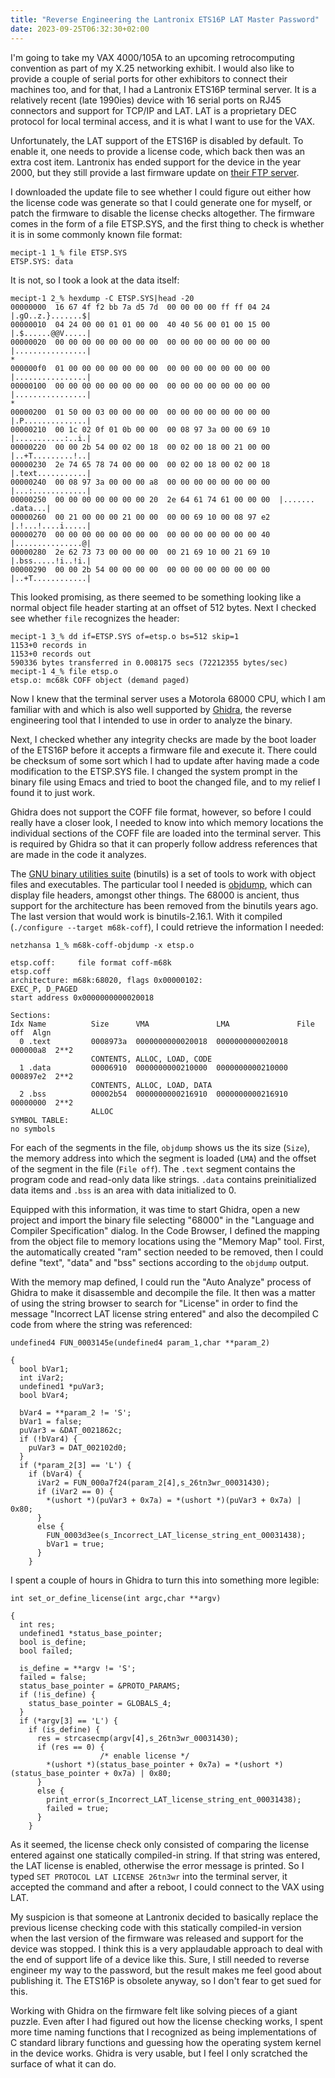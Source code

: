 ```yaml
---
title: "Reverse Engineering the Lantronix ETS16P LAT Master Password"
date: 2023-09-25T06:32:30+02:00
---
```


I'm going to take my VAX 4000/105A to an upcoming retrocomputing
convention as part of my X.25 networking exhibit.  I would also like
to provide a couple of serial ports for other exhibitors to connect
their machines too, and for that, I had a Lantronix ETS16P terminal
server.  It is a relatively recent (late 1990ies) device with 16
serial ports on RJ45 connectors and support for TCP/IP and LAT.  LAT
is a proprietary DEC protocol for local terminal access, and it is
what I want to use for the VAX.

Unfortunately, the LAT support of the ETS16P is disabled by default.
To enable it, one needs to provide a license code, which back then was
an extra cost item.  Lantronix has ended support for the device in the
year 2000, but they still provide a last firmware update on
[their FTP server](ftp://ftp.lantronix.com/pub/ets16p/v3.6.4/).

I downloaded the update file to see whether I could figure out either
how the license code was generate so that I could generate one for
myself, or patch the firmware to disable the license checks
altogether.  The firmware comes in the form of a file ETSP.SYS, and
the first thing to check is whether it is in some commonly known file
format:

```
mecipt-1 1_% file ETSP.SYS
ETSP.SYS: data
```

It is not, so I took a look at the data itself:

```
mecipt-1 2_% hexdump -C ETSP.SYS|head -20
00000000  16 67 4f f2 bb 7a d5 7d  00 00 00 00 ff ff 04 24  |.gO..z.}.......$|
00000010  04 24 00 00 01 01 00 00  40 40 56 00 01 00 15 00  |.$......@@V.....|
00000020  00 00 00 00 00 00 00 00  00 00 00 00 00 00 00 00  |................|
*
000000f0  01 00 00 00 00 00 00 00  00 00 00 00 00 00 00 00  |................|
00000100  00 00 00 00 00 00 00 00  00 00 00 00 00 00 00 00  |................|
*
00000200  01 50 00 03 00 00 00 00  00 00 00 00 00 00 00 00  |.P..............|
00000210  00 1c 02 0f 01 0b 00 00  00 08 97 3a 00 00 69 10  |...........:..i.|
00000220  00 00 2b 54 00 02 00 18  00 02 00 18 00 21 00 00  |..+T.........!..|
00000230  2e 74 65 78 74 00 00 00  00 02 00 18 00 02 00 18  |.text...........|
00000240  00 08 97 3a 00 00 00 a8  00 00 00 00 00 00 00 00  |...:............|
00000250  00 00 00 00 00 00 00 20  2e 64 61 74 61 00 00 00  |....... .data...|
00000260  00 21 00 00 00 21 00 00  00 00 69 10 00 08 97 e2  |.!...!....i.....|
00000270  00 00 00 00 00 00 00 00  00 00 00 00 00 00 00 40  |...............@|
00000280  2e 62 73 73 00 00 00 00  00 21 69 10 00 21 69 10  |.bss.....!i..!i.|
00000290  00 00 2b 54 00 00 00 00  00 00 00 00 00 00 00 00  |..+T............|
```

This looked promising, as there seemed to be something looking like a
normal object file header starting at an offset of 512 bytes.  Next I
checked see whether `file` recognizes the header:

```
mecipt-1 3_% dd if=ETSP.SYS of=etsp.o bs=512 skip=1
1153+0 records in
1153+0 records out
590336 bytes transferred in 0.008175 secs (72212355 bytes/sec)
mecipt-1 4_% file etsp.o
etsp.o: mc68k COFF object (demand paged)
```

Now I knew that the terminal server uses a Motorola 68000 CPU, which I
am familiar with and which is also well supported by
[Ghidra](https://github.com/NationalSecurityAgency/ghidra), the
reverse engineering tool that I intended to use in order to analyze
the binary.

Next, I checked whether any integrity checks are made by the boot
loader of the ETS16P before it accepts a firmware file and execute it.
There could be checksum of some sort which I had to update after
having made a code modification to the ETSP.SYS file.  I changed the
system prompt in the binary file using Emacs and tried to boot the
changed file, and to my relief I found it to just work.

Ghidra does not support the COFF file format, however, so before I
could really have a closer look, I needed to know into which memory
locations the individual sections of the COFF file are loaded into the
terminal server.  This is required by Ghidra so that it can properly
follow address references that are made in the code it analyzes.


The
[GNU binary utilities suite](https://www.gnu.org/software/binutils/)
(binutils) is a set of tools to work with object files and
executables.  The particular tool I needed is
[objdump](https://man7.org/linux/man-pages/man1/objdump.1.html), which
can display file headers, amongst other things.  The 68000 is ancient,
thus support for the architecture has been removed from the binutils
years ago.  The last version that would work is binutils-2.16.1.  With
it compiled (`./configure --target m68k-coff`), I could retrieve the
information I needed:

```
netzhansa 1_% m68k-coff-objdump -x etsp.o

etsp.coff:     file format coff-m68k
etsp.coff
architecture: m68k:68020, flags 0x00000102:
EXEC_P, D_PAGED
start address 0x0000000000020018

Sections:
Idx Name          Size      VMA               LMA               File off  Algn
  0 .text         0008973a  0000000000020018  0000000000020018  000000a8  2**2
                  CONTENTS, ALLOC, LOAD, CODE
  1 .data         00006910  0000000000210000  0000000000210000  000897e2  2**2
                  CONTENTS, ALLOC, LOAD, DATA
  2 .bss          00002b54  0000000000216910  0000000000216910  00000000  2**2
                  ALLOC
SYMBOL TABLE:
no symbols
```

For each of the segments in the file, `objdump` shows us the its size
(`Size`), the memory address into which the segment is loaded (`LMA`)
and the offset of the segment in the file (`File off`).  The `.text`
segment contains the program code and read-only data like strings.
`.data` contains preinitialized data items and `.bss` is an area with
data initialized to 0.

Equipped with this information, it was time to start Ghidra, open a
new project and import the binary file selecting "68000" in the
"Language and Compiler Specification" dialog.  In the Code Browser, I
defined the mapping from the object file to memory locations using the
"Memory Map" tool.  First, the automatically created "ram" section
needed to be removed, then I could define "text", "data" and "bss"
sections according to the `objdump` output.

With the memory map defined, I could run the "Auto Analyze" process of
Ghidra to make it disassemble and decompile the file.  It then was a
matter of using the string browser to search for "License" in order to
find the message "Incorrect LAT license string entered" and also the
decompiled C code from where the string was referenced:

```
undefined4 FUN_0003145e(undefined4 param_1,char **param_2)

{
  bool bVar1;
  int iVar2;
  undefined1 *puVar3;
  bool bVar4;
  
  bVar4 = **param_2 != 'S';
  bVar1 = false;
  puVar3 = &DAT_0021862c;
  if (!bVar4) {
    puVar3 = DAT_002102d0;
  }
  if (*param_2[3] == 'L') {
    if (bVar4) {
      iVar2 = FUN_000a7f24(param_2[4],s_26tn3wr_00031430);
      if (iVar2 == 0) {
        *(ushort *)(puVar3 + 0x7a) = *(ushort *)(puVar3 + 0x7a) | 0x80;
      }
      else {
        FUN_0003d3ee(s_Incorrect_LAT_license_string_ent_00031438);
        bVar1 = true;
      }
    }
```

I spent a couple of hours in Ghidra to turn this into something more
legible:

```
int set_or_define_license(int argc,char **argv)

{
  int res;
  undefined1 *status_base_pointer;
  bool is_define;
  bool failed;
  
  is_define = **argv != 'S';
  failed = false;
  status_base_pointer = &PROTO_PARAMS;
  if (!is_define) {
    status_base_pointer = GLOBALS_4;
  }
  if (*argv[3] == 'L') {
    if (is_define) {
      res = strcasecmp(argv[4],s_26tn3wr_00031430);
      if (res == 0) {
                    /* enable license */
        *(ushort *)(status_base_pointer + 0x7a) = *(ushort *)(status_base_pointer + 0x7a) | 0x80;
      }
      else {
        print_error(s_Incorrect_LAT_license_string_ent_00031438);
        failed = true;
      }
    }
```

As it seemed, the license check only consisted of comparing the
license entered against one statically compiled-in string.  If that
string was entered, the LAT license is enabled, otherwise the error
message is printed.  So I typed `SET PROTOCOL LAT LICENSE 26tn3wr`
into the terminal server, it accepted the command and after a reboot,
I could connect to the VAX using LAT.

My suspicion is that someone at Lantronix decided to basically replace
the previous license checking code with this statically compiled-in
version when the last version of the firmware was released and support
for the device was stopped.  I think this is a very applaudable
approach to deal with the end of support life of a device like this.
Sure, I still needed to reverse engineer my way to the password, but
the result makes me feel good about publishing it.  The ETS16P is
obsolete anyway, so I don't fear to get sued for this.

Working with Ghidra on the firmware felt like solving pieces of a
giant puzzle.  Even after I had figured out how the license checking
works, I spent more time naming functions that I recognized as being
implementations of C standard library functions and guessing how the
operating system kernel in the device works.  Ghidra is very usable,
but I feel I only scratched the surface of what it can do.
